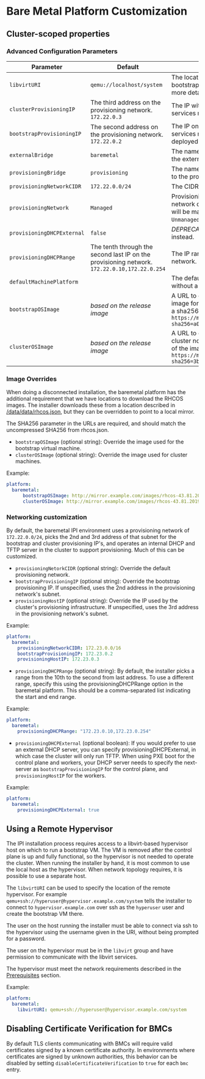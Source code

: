 # Bare Metal Platform Customization

## Cluster-scoped properties

### Advanced Configuration Parameters

| Parameter | Default | Description |
| --- | --- | --- |
`libvirtURI` | `qemu://localhost/system` | The location of the hypervisor for running the bootstrap VM. See [Using a Remote Hypervisor](using-a-remote-hypervisor) for more details. |
`clusterProvisioningIP` | The third address on the provisioning network. `172.22.0.3` | The IP within the cluster where the provisioning services run. |
`bootstrapProvisioningIP` | The second address on the provisioning network. `172.22.0.2` | The IP on the bootstrap VM where the provisioning services run while the control plane is being deployed. |
`externalBridge` | `baremetal` | The name of the bridge of the hypervisor attached to the external network. |
`provisioningBridge` | `provisioning` | The name of the bridge on the hypervisor attached to the provisioning network. |
`provisioningNetworkCIDR` | `172.22.0.0/24` | The CIDR for the network to use for provisioning. |
`provisioningNetwork` | `Managed` | ProvisioningNetwork is used to indicate if there is a network dedicated to provisioning traffic, and how it will be managed. Valid values are `Managed` (default), `Unmanaged`, and `Disabled`. See <link to new section describing the options in more detail> for more detail.
`provisioningDHCPExternal` | `false` | *DEPRECATED* use provisioningNetwork: Unmanaged instead.
`provisioningDHCPRange` | The tenth through the second last IP on the provisioning network. `172.22.0.10,172.22.0.254` | The IP range to use for hosts on the provisioning network. |
`defaultMachinePlatform` | | The default configuration used for machine pools without a platform configuration. |
`bootstrapOSImage` | *based on the release image* | A URL to override the default operating system image for the bootstrap node. The URL must contain a sha256 hash of the image. Example `https://mirror.example.com/images/qemu.qcow2.gz?sha256=a07bd...` |
`clusterOSImage` | *based on the release image* | A URL to override the default operating system for cluster nodes. The URL must include a sha256 hash of the image. Example `https://mirror.example.com/images/metal.qcow2.gz?sha256=3b5a8...` |

### Image Overrides

When doing a disconnected installation, the baremetal platform has the
additional requirement that we have locations to download the RHCOS
images. The installer downloads these from a location described in
[/data/data/rhcos.json](/data/data/rhcos.json), but they can be
overridden to point to a local mirror.

The SHA256 parameter in the URLs are required, and should match the
uncompressed SHA256 from rhcos.json.


* `bootstrapOSImage` (optional string): Override the image used for the
    bootstrap virtual machine.
* `clusterOSImage` (optional string): Override the image used for
    cluster machines.

Example:

```yaml
platform:
  baremetal:
      bootstrapOSImage: http://mirror.example.com/images/rhcos-43.81.201912131630.0-qemu.x86_64.qcow2.gz?sha256=f40e826ac4a6c5c073416a7bc0039ec8726a338885d2031e7607cec8783e580e
      clusterOSImage: http://mirror.example.com/images/rhcos-43.81.201912131630.0-openstack.x86_64.qcow2.gz?sha256=ffebbd68e8a1f2a245ca19522c16c86f67f9ac8e4e0c1f0a812b068b16f7265d
```

### Networking customization

By default, the baremetal IPI environment uses a provisioning network of
`172.22.0.0/24`, picks the 2nd and 3rd address of that subnet for the
bootstrap and cluster provisioning IP's, and operates an internal DHCP
and TFTP server in the cluster to support provisioning. Much of this can
be customized.


* `provisioningNetorkCIDR` (optional string): Override the default provisioning network.
* `bootstrapProvisioningIP` (optional string): Override the bootstrap
    provisioning IP. If unspecified, uses the 2nd address in the
    provisioning network's subnet.
* `provisioningHostIP` (optional string): Override the IP used by the
    cluster's provisioning infrastructure. If unspecified, uses the 3rd
    address in the provisioning network's subnet.

Example:

```yaml
platform:
  baremetal:
    provisioningNetworkCIDR: 172.23.0.0/16
    bootstrapProvisioningIP: 172.23.0.2
    provisioningHostIP: 172.23.0.3
```

* `provisioningDHCPRange` (optional string): By default, the installer picks a range from
  the 10th to the second from last address. To use a different range, specify this
  using the provisioningDHCPRange option in the baremetal platform. This
  should be a comma-separated list indicating the start and end range.

Example:

```yaml
platform:
  baremetal:
    provisioningDHCPRange: "172.23.0.10,172.23.0.254"
```

* `provisioningDHCPExternal` (optional boolean): If you would prefer to
use an external DHCP server, you can specify provisioningDHCPExternal,
in which case the cluster will only run TFTP.  When using PXE boot for
the control plane and workers, your DHCP server needs to specify the
next-server as `bootstrapProvisioningIP` for the control plane, and
`provisioningHostIP` for the workers.

Example:

```yaml
platform:
  baremetal:
    provisioningDHCPExternal: true
```

## Using a Remote Hypervisor

The IPI installation process requires access to a libvirt-based
hypervisor host on which to run a bootstrap VM. The VM is removed
after the control plane is up and fully functional, so the hypervisor
is not needed to operate the cluster. When running the installer by
hand, it is most common to use the local host as the hypervisor. When
network topology requires, it is possible to use a separate host.

The `libvirtURI` can be used to specify the location of the remote
hypervisor. For example
`qemu+ssh://hyperuser@hypervisor.example.com/system` tells the
installer to connect to `hypervisor.example.com` over ssh as the
`hyperuser` user and create the bootstrap VM there.

The user on the host running the installer must be able to connect via
ssh to the hypervisor using the username given in the URI, without
being prompted for a password.

The user on the hypervisor must be in the `libvirt` group and have
permission to communicate with the libvirt services.

The hypervisor must meet the network requirements described in
the [Prerequisites](install_ipi.md#prerequisites) section.

Example:

```yaml
platform:
  baremetal:
    libvirtURI: qemu+ssh://hyperuser@hypervisor.example.com/system
```

## Disabling Certificate Verification for BMCs

By default TLS clients communicating with BMCs will require valid
certificates signed by a known certificate authority. In environments
where certificates are signed by unknown authorities, this behavior
can be disabled by setting `disableCertificateVerification` to `true`
for each `bmc` entry.
